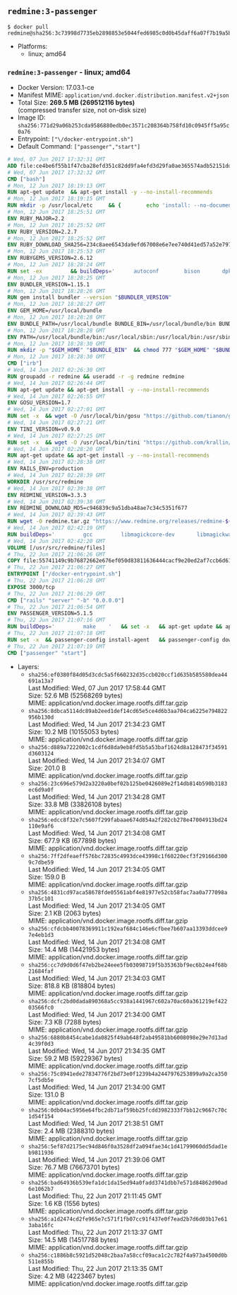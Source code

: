 ## `redmine:3-passenger`

```console
$ docker pull redmine@sha256:3c73998d7735eb2898853e5044fed6985c0d0b45daff6a07f7b19a5b98575866
```

-	Platforms:
	-	linux; amd64

### `redmine:3-passenger` - linux; amd64

-	Docker Version: 17.03.1-ce
-	Manifest MIME: `application/vnd.docker.distribution.manifest.v2+json`
-	Total Size: **269.5 MB (269512116 bytes)**  
	(compressed transfer size, not on-disk size)
-	Image ID: `sha256:771d29a06b253cda9586880edb0ec3571c208364b758fd10c0945ff5a95c0a76`
-	Entrypoint: `["\/docker-entrypoint.sh"]`
-	Default Command: `["passenger","start"]`

```dockerfile
# Wed, 07 Jun 2017 17:32:31 GMT
ADD file:ce4be6f55b1f47cba28efd351c82dd9fa4efd3d29fa0ae365574adb52151dda1 in / 
# Wed, 07 Jun 2017 17:32:32 GMT
CMD ["bash"]
# Mon, 12 Jun 2017 18:19:13 GMT
RUN apt-get update 	&& apt-get install -y --no-install-recommends 		bzip2 		ca-certificates 		libffi-dev 		libgdbm3 		libssl-dev 		libyaml-dev 		procps 		zlib1g-dev 	&& rm -rf /var/lib/apt/lists/*
# Mon, 12 Jun 2017 18:19:15 GMT
RUN mkdir -p /usr/local/etc 	&& { 		echo 'install: --no-document'; 		echo 'update: --no-document'; 	} >> /usr/local/etc/gemrc
# Mon, 12 Jun 2017 18:25:51 GMT
ENV RUBY_MAJOR=2.2
# Mon, 12 Jun 2017 18:25:52 GMT
ENV RUBY_VERSION=2.2.7
# Mon, 12 Jun 2017 18:25:52 GMT
ENV RUBY_DOWNLOAD_SHA256=234c8aee6543da9efd67008e6e7ee740d41ed57a52e797f65043c3b5ec3bcb53
# Mon, 12 Jun 2017 18:25:53 GMT
ENV RUBYGEMS_VERSION=2.6.12
# Mon, 12 Jun 2017 18:28:24 GMT
RUN set -ex 		&& buildDeps=' 		autoconf 		bison 		dpkg-dev 		gcc 		libbz2-dev 		libgdbm-dev 		libglib2.0-dev 		libncurses-dev 		libreadline-dev 		libxml2-dev 		libxslt-dev 		make 		ruby 		wget 		xz-utils 	' 	&& apt-get update 	&& apt-get install -y --no-install-recommends $buildDeps 	&& rm -rf /var/lib/apt/lists/* 		&& wget -O ruby.tar.xz "https://cache.ruby-lang.org/pub/ruby/${RUBY_MAJOR%-rc}/ruby-$RUBY_VERSION.tar.xz" 	&& echo "$RUBY_DOWNLOAD_SHA256 *ruby.tar.xz" | sha256sum -c - 		&& mkdir -p /usr/src/ruby 	&& tar -xJf ruby.tar.xz -C /usr/src/ruby --strip-components=1 	&& rm ruby.tar.xz 		&& cd /usr/src/ruby 		&& { 		echo '#define ENABLE_PATH_CHECK 0'; 		echo; 		cat file.c; 	} > file.c.new 	&& mv file.c.new file.c 		&& autoconf 	&& gnuArch="$(dpkg-architecture --query DEB_BUILD_GNU_TYPE)" 	&& ./configure 		--build="$gnuArch" 		--disable-install-doc 		--enable-shared 	&& make -j "$(nproc)" 	&& make install 		&& apt-get purge -y --auto-remove $buildDeps 	&& cd / 	&& rm -r /usr/src/ruby 		&& gem update --system "$RUBYGEMS_VERSION"
# Mon, 12 Jun 2017 18:28:25 GMT
ENV BUNDLER_VERSION=1.15.1
# Mon, 12 Jun 2017 18:28:26 GMT
RUN gem install bundler --version "$BUNDLER_VERSION"
# Mon, 12 Jun 2017 18:28:27 GMT
ENV GEM_HOME=/usr/local/bundle
# Mon, 12 Jun 2017 18:28:28 GMT
ENV BUNDLE_PATH=/usr/local/bundle BUNDLE_BIN=/usr/local/bundle/bin BUNDLE_SILENCE_ROOT_WARNING=1 BUNDLE_APP_CONFIG=/usr/local/bundle
# Mon, 12 Jun 2017 18:28:28 GMT
ENV PATH=/usr/local/bundle/bin:/usr/local/sbin:/usr/local/bin:/usr/sbin:/usr/bin:/sbin:/bin
# Mon, 12 Jun 2017 18:28:30 GMT
RUN mkdir -p "$GEM_HOME" "$BUNDLE_BIN" 	&& chmod 777 "$GEM_HOME" "$BUNDLE_BIN"
# Mon, 12 Jun 2017 18:28:30 GMT
CMD ["irb"]
# Wed, 14 Jun 2017 02:26:30 GMT
RUN groupadd -r redmine && useradd -r -g redmine redmine
# Wed, 14 Jun 2017 02:26:44 GMT
RUN apt-get update && apt-get install -y --no-install-recommends 		ca-certificates 		wget 	&& rm -rf /var/lib/apt/lists/*
# Wed, 14 Jun 2017 02:26:55 GMT
ENV GOSU_VERSION=1.7
# Wed, 14 Jun 2017 02:27:01 GMT
RUN set -x 	&& wget -O /usr/local/bin/gosu "https://github.com/tianon/gosu/releases/download/$GOSU_VERSION/gosu-$(dpkg --print-architecture)" 	&& wget -O /usr/local/bin/gosu.asc "https://github.com/tianon/gosu/releases/download/$GOSU_VERSION/gosu-$(dpkg --print-architecture).asc" 	&& export GNUPGHOME="$(mktemp -d)" 	&& gpg --keyserver ha.pool.sks-keyservers.net --recv-keys B42F6819007F00F88E364FD4036A9C25BF357DD4 	&& gpg --batch --verify /usr/local/bin/gosu.asc /usr/local/bin/gosu 	&& rm -r "$GNUPGHOME" /usr/local/bin/gosu.asc 	&& chmod +x /usr/local/bin/gosu 	&& gosu nobody true
# Wed, 14 Jun 2017 02:27:21 GMT
ENV TINI_VERSION=v0.9.0
# Wed, 14 Jun 2017 02:27:25 GMT
RUN set -x 	&& wget -O /usr/local/bin/tini "https://github.com/krallin/tini/releases/download/$TINI_VERSION/tini" 	&& wget -O /usr/local/bin/tini.asc "https://github.com/krallin/tini/releases/download/$TINI_VERSION/tini.asc" 	&& export GNUPGHOME="$(mktemp -d)" 	&& gpg --keyserver ha.pool.sks-keyservers.net --recv-keys 6380DC428747F6C393FEACA59A84159D7001A4E5 	&& gpg --batch --verify /usr/local/bin/tini.asc /usr/local/bin/tini 	&& rm -r "$GNUPGHOME" /usr/local/bin/tini.asc 	&& chmod +x /usr/local/bin/tini 	&& tini -h
# Wed, 14 Jun 2017 02:28:20 GMT
RUN apt-get update && apt-get install -y --no-install-recommends 		imagemagick 		libmysqlclient18 		libpq5 		libsqlite3-0 				bzr 		git 		mercurial 		openssh-client 		subversion 	&& rm -rf /var/lib/apt/lists/*
# Wed, 14 Jun 2017 02:28:38 GMT
ENV RAILS_ENV=production
# Wed, 14 Jun 2017 02:28:39 GMT
WORKDIR /usr/src/redmine
# Wed, 14 Jun 2017 02:39:38 GMT
ENV REDMINE_VERSION=3.3.3
# Wed, 14 Jun 2017 02:39:38 GMT
ENV REDMINE_DOWNLOAD_MD5=c946839c9a51dba48ae7c34c5351f677
# Wed, 14 Jun 2017 02:39:43 GMT
RUN wget -O redmine.tar.gz "https://www.redmine.org/releases/redmine-${REDMINE_VERSION}.tar.gz" 	&& echo "$REDMINE_DOWNLOAD_MD5 redmine.tar.gz" | md5sum -c - 	&& tar -xvf redmine.tar.gz --strip-components=1 	&& rm redmine.tar.gz files/delete.me log/delete.me 	&& mkdir -p tmp/pdf public/plugin_assets 	&& chown -R redmine:redmine ./
# Wed, 14 Jun 2017 02:42:19 GMT
RUN buildDeps=' 		gcc 		libmagickcore-dev 		libmagickwand-dev 		libmysqlclient-dev 		libpq-dev 		libsqlite3-dev 		make 		patch 	' 	&& set -ex 	&& apt-get update && apt-get install -y $buildDeps --no-install-recommends 	&& rm -rf /var/lib/apt/lists/* 	&& bundle install --without development test 	&& for adapter in mysql2 postgresql sqlite3; do 		echo "$RAILS_ENV:" > ./config/database.yml; 		echo "  adapter: $adapter" >> ./config/database.yml; 		bundle install --without development test; 	done 	&& rm ./config/database.yml 	&& apt-get purge -y --auto-remove $buildDeps
# Wed, 14 Jun 2017 02:42:20 GMT
VOLUME [/usr/src/redmine/files]
# Thu, 22 Jun 2017 21:06:26 GMT
COPY file:55741149c9b76872662e676ef050d83811636444cacf9e20ed2af7ccb6d614a4 in / 
# Thu, 22 Jun 2017 21:06:27 GMT
ENTRYPOINT ["/docker-entrypoint.sh"]
# Thu, 22 Jun 2017 21:06:28 GMT
EXPOSE 3000/tcp
# Thu, 22 Jun 2017 21:06:29 GMT
CMD ["rails" "server" "-b" "0.0.0.0"]
# Thu, 22 Jun 2017 21:06:54 GMT
ENV PASSENGER_VERSION=5.1.5
# Thu, 22 Jun 2017 21:07:16 GMT
RUN buildDeps=' 		make 	' 	&& set -x 	&& apt-get update && apt-get install -y --no-install-recommends $buildDeps && rm -rf /var/lib/apt/lists/* 	&& gem install passenger --version "$PASSENGER_VERSION" 	&& apt-get purge -y --auto-remove $buildDeps
# Thu, 22 Jun 2017 21:07:18 GMT
RUN set -x 	&& passenger-config install-agent 	&& passenger-config download-nginx-engine
# Thu, 22 Jun 2017 21:07:19 GMT
CMD ["passenger" "start"]
```

-	Layers:
	-	`sha256:ef0380f84d05d3cdc5a5f660232d35ccb020ccf1d635b585580dea44691a13a7`  
		Last Modified: Wed, 07 Jun 2017 17:58:44 GMT  
		Size: 52.6 MB (52568269 bytes)  
		MIME: application/vnd.docker.image.rootfs.diff.tar.gzip
	-	`sha256:8dbca5114dc89ab2eed1def14cd65e5ce4d6b3aa704ca6225e794822956b130d`  
		Last Modified: Wed, 14 Jun 2017 21:34:23 GMT  
		Size: 10.2 MB (10155053 bytes)  
		MIME: application/vnd.docker.image.rootfs.diff.tar.gzip
	-	`sha256:d889a7222002c1cdf6d8da9eb8fd5b5a53baf1624d8a128473f34591d3603124`  
		Last Modified: Wed, 14 Jun 2017 21:34:07 GMT  
		Size: 201.0 B  
		MIME: application/vnd.docker.image.rootfs.diff.tar.gzip
	-	`sha256:23c696e579d2a3220a0bef02b125be0426089e2f14db814b590b3183ec6d9a0f`  
		Last Modified: Wed, 14 Jun 2017 21:34:28 GMT  
		Size: 33.8 MB (33826108 bytes)  
		MIME: application/vnd.docker.image.rootfs.diff.tar.gzip
	-	`sha256:edcc8f32e7c5607f299fabaae674d854a2f282cb278e47004913bd24110e9af6`  
		Last Modified: Wed, 14 Jun 2017 21:34:08 GMT  
		Size: 677.9 KB (677898 bytes)  
		MIME: application/vnd.docker.image.rootfs.diff.tar.gzip
	-	`sha256:7ff2dfeaeff576bc72835c4993dce43998c1f60220ecf3f29166d3009c7dbe59`  
		Last Modified: Wed, 14 Jun 2017 21:34:05 GMT  
		Size: 159.0 B  
		MIME: application/vnd.docker.image.rootfs.diff.tar.gzip
	-	`sha256:4831cd97aca58678fde05561abf4e81977e52cb58fac7aa0a777098a37b5c101`  
		Last Modified: Wed, 14 Jun 2017 21:34:05 GMT  
		Size: 2.1 KB (2063 bytes)  
		MIME: application/vnd.docker.image.rootfs.diff.tar.gzip
	-	`sha256:cfdcbb40078369911c192eaf684c146e6cfbee7b607aa13393ddcee97e4eb1d3`  
		Last Modified: Wed, 14 Jun 2017 21:34:08 GMT  
		Size: 14.4 MB (14421953 bytes)  
		MIME: application/vnd.docker.image.rootfs.diff.tar.gzip
	-	`sha256:cc7d9d0d6f47eb2be24eee5fb03098719f5b35363bf9ec6b24e4f68b21684faf`  
		Last Modified: Wed, 14 Jun 2017 21:34:03 GMT  
		Size: 818.8 KB (818804 bytes)  
		MIME: application/vnd.docker.image.rootfs.diff.tar.gzip
	-	`sha256:dcfc2bd0dada890368a5cc938a1441967c602a70ac60a361219ef42203566fc0`  
		Last Modified: Wed, 14 Jun 2017 21:34:00 GMT  
		Size: 7.3 KB (7288 bytes)  
		MIME: application/vnd.docker.image.rootfs.diff.tar.gzip
	-	`sha256:6880b8454cabe1da0825f49ab648f2ab49581bb6008098e29e7d13ad4c39f0d3`  
		Last Modified: Wed, 14 Jun 2017 21:34:35 GMT  
		Size: 59.2 MB (59229367 bytes)  
		MIME: application/vnd.docker.image.rootfs.diff.tar.gzip
	-	`sha256:75c8941ede27834776f2bd73e0f1239b4a2447976253899a9a2ca3507cf5db5e`  
		Last Modified: Wed, 14 Jun 2017 21:34:00 GMT  
		Size: 131.0 B  
		MIME: application/vnd.docker.image.rootfs.diff.tar.gzip
	-	`sha256:0db04ac5956e64fbc2db71af59bb25fcdd3982333f7bb12c9667c70c1d54f154`  
		Last Modified: Wed, 14 Jun 2017 21:38:51 GMT  
		Size: 2.4 MB (2388310 bytes)  
		MIME: application/vnd.docker.image.rootfs.diff.tar.gzip
	-	`sha256:5ef87d2175ec94d846f0a3528df2a094fae34c1d41799060dd5dad1eb9811936`  
		Last Modified: Wed, 14 Jun 2017 21:39:06 GMT  
		Size: 76.7 MB (76673701 bytes)  
		MIME: application/vnd.docker.image.rootfs.diff.tar.gzip
	-	`sha256:bad64936b539efa1dc1da15ed94a0fadd3741dbb7e571d84862d90ad6e1062b7`  
		Last Modified: Thu, 22 Jun 2017 21:11:45 GMT  
		Size: 1.6 KB (1556 bytes)  
		MIME: application/vnd.docker.image.rootfs.diff.tar.gzip
	-	`sha256:a1d2474cd2fe965e7c571f1fb07cc91f437e0f7ead2b7d6d03b17e613aba16fc`  
		Last Modified: Thu, 22 Jun 2017 21:13:37 GMT  
		Size: 14.5 MB (14517788 bytes)  
		MIME: application/vnd.docker.image.rootfs.diff.tar.gzip
	-	`sha256:c1886b8c5921d52048c2baa7a58ccf09aca1c2c782f4a973a4500d0b511e855b`  
		Last Modified: Thu, 22 Jun 2017 21:13:35 GMT  
		Size: 4.2 MB (4223467 bytes)  
		MIME: application/vnd.docker.image.rootfs.diff.tar.gzip
